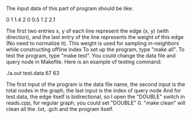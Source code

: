 The input data of this part of program should be like:

0 1 1.4
2 0 0.5
1 2 2.1

The first two entries x, y of each line represent the edge (x, y) (with direction), and the last entry of the line represents the weight of this edge (No need to normalize it). This weight is used for sampling in-neighbors while constructing offline index
To set up the program, type "make all".
To test the program, type "make test". You could change the data file and query node in Makefile. Here is an example of testing command:
	
./a.out test.data 67 63

The first input of the program is the data file name, the second input is the total nodes in the graph, the last input is the index of query node
And for test.data, the edge itself is bidirectional, so I open the "DOUBLE" switch in reads.cpp, for regular graph, you could set "DOUBLE" 0.
"make clean" will clean all the .txt, .gch and the program itself.
